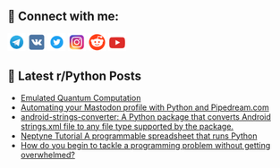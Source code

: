 ## 🔎 Connect with me:
[<img src="https://github.com/bullbesh/bullbesh/blob/main/images/Telegram.png" width="32" height="32" />](https://t.me/bullbesh)
[<img src="https://github.com/bullbesh/bullbesh/blob/main/images/VK.png" width="32" height="32" />](https://vk.com/bullbesh)
[<img src="https://github.com/bullbesh/bullbesh/blob/main/images/Twitter.png" width="32" height="32" />](https://twitter.com/bullbesh1)
[<img src="https://github.com/bullbesh/bullbesh/blob/main/images/Instagram.png" width="32" height="32" />](https://www.instagram.com/bullbesh)
[<img src="https://github.com/bullbesh/bullbesh/blob/main/images/Reddit.png" width="32" height="32" />](https://www.reddit.com/user/bullbesh)
[<img src="https://github.com/bullbesh/bullbesh/blob/main/images/YouTube.png" width="32" height="32" />](https://www.youtube.com/channel/UCtfjRs6uzgq5mfm8S06WTcg)

## 📕 Latest r/Python Posts
<!-- BLOG-POST-LIST:START -->
- [Emulated Quantum Computation](https://www.reddit.com/r/Python/comments/114t5zz/emulated_quantum_computation/)
- [Automating your Mastodon profile with Python and Pipedream.com](https://www.reddit.com/r/Python/comments/114rit6/automating_your_mastodon_profile_with_python_and/)
- [android-strings-converter: A Python package that converts Android strings.xml file to any file type supported by the package.](https://www.reddit.com/r/Python/comments/114qatr/androidstringsconverter_a_python_package_that/)
- [Neptyne Tutorial A programmable spreadsheet that runs Python](https://www.reddit.com/r/Python/comments/114nhrx/neptyne_tutorial_a_programmable_spreadsheet_that/)
- [How do you begin to tackle a programming problem without getting overwhelmed?](https://www.reddit.com/r/Python/comments/114k3mj/how_do_you_begin_to_tackle_a_programming_problem/)
<!-- BLOG-POST-LIST:END -->
